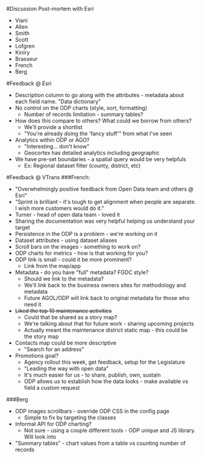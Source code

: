 #Discussion Post-mortem with Esri

- Viani
- Allen
- Smith
- Scott
- Lofgren
- Kiniry
- Brasseur
- French
- Berg

#Feedback @ Esri
- Description column to go along with the attributes - metadata about each field name. "Data dictionary"
- No control on the ODP charts (style, sort, formatting)
  - Number of records limitation - summary tables?
- How does this compare to others? What could we borrow from others?
  - We'll provide a shortlist
  - "You're already doing the 'fancy stuff'" from what I've seen
- Analytics within ODP or AGO?
  - "Interesting... don't know"
  - Geocortex has detailed analytics including geographic
- We have pre-set boundaries - a spatial query would be very helpfuls
  - Ex: Regional dataset filter (county, district, etc)
 
#Feedback @ VTrans
###French:
- "Overwhelmingly positive feedback from Open Data team and others @ Esri"
- "Sprint is brilliant - it's tough to get alignment when people are separate. I wish more customers would do it."
- Turner - head of open data team - loved it
- Sharing the documentation was very helpful helping us understand your target
- Persistence in the ODP is a problem - we're working on it
- Dataset attributes - using dataset aliases
- Scroll bars on the images - something to work on?
- ODP charts for metrics - how is that working for you?
- ODP link is small - could it be more prominent?
  - Link from the map/app
- Metadata - do you have "full" metadata? FGDC style?
  - Should we link to the metadata?
  - We'll link back to the business owners sites for methodology and metadata
  - Future AGOL/ODP will link back to original metadata for those who need it
- ~~Liked the top 10 maintenance activities~~
  - Could that be shared as a story map?
  - We're talking about that for future work - sharing upcoming projects
  - Actually meant the maintenance district static map - this could be the story map
- Contacts map could be more descriptive
  - "Search for an address"
- Promotions goal?
  - Agency rollout this week, get feedback, setup for the Legislature
  - "Leading the way with open data"
  - It's much easier for us - to share, publish, own, sustain
  - ODP allows us to establish how the data looks - make available vs field a custom request

###Berg
- ODP images scrollbars - override ODP CSS in the config page
  - Simple to fix by targeting the classes
- Informal API for ODP charting?
  - Not sure - using a couple different tools - ODP unique and JS library. Will look into
- "Summary tables" - chart values from a table vs counting number of records
